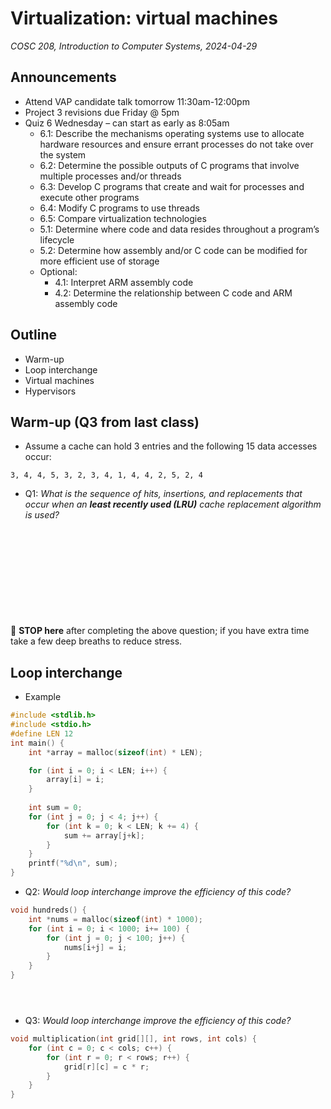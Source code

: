 # Virtualization: virtual machines
_COSC 208, Introduction to Computer Systems, 2024-04-29_

## Announcements
* Attend VAP candidate talk tomorrow 11:30am-12:00pm
* Project 3 revisions due Friday @ 5pm
* Quiz 6 Wednesday – can start as early as 8:05am
    * 6.1: Describe the mechanisms operating systems use to allocate hardware resources and ensure errant processes do not take over the system
    * 6.2: Determine the possible outputs of C programs that involve multiple processes and/or threads
    * 6.3: Develop C programs that create and wait for processes and execute other programs
    * 6.4: Modify C programs to use threads
    * 6.5: Compare virtualization technologies
    * 5.1: Determine where code and data resides throughout a program’s lifecycle
    * 5.2: Determine how assembly and/or C code can be modified for more efficient use of storage
    * Optional:
        * 4.1: Interpret ARM assembly code
        * 4.2: Determine the relationship between C code and ARM assembly code

## Outline
* Warm-up
* Loop interchange
* Virtual machines
* Hypervisors

## Warm-up (Q3 from last class)

* Assume a cache can hold 3 entries and the following 15 data accesses occur: 
```
3, 4, 4, 5, 3, 2, 3, 4, 1, 4, 4, 2, 5, 2, 4
```
* Q1: _What is the sequence of hits, insertions, and replacements that occur when an **least recently used (LRU)** cache replacement algorithm is used?_

<p style="height:10em;"></p>

🛑 **STOP here** after completing the above question; if you have extra time take a few deep breaths to reduce stress.

<div style="page-break-after:always;"></div>

## Loop interchange

* Example


```c
#include <stdlib.h>
#include <stdio.h>
#define LEN 12
int main() {
    int *array = malloc(sizeof(int) * LEN);

    for (int i = 0; i < LEN; i++) {
        array[i] = i;
    }
    
    int sum = 0;
    for (int j = 0; j < 4; j++) {
        for (int k = 0; k < LEN; k += 4) {
            sum += array[j+k];
        }
    }
    printf("%d\n", sum);
}
```

* Q2: _Would loop interchange improve the efficiency of this code?_


```c
void hundreds() {
    int *nums = malloc(sizeof(int) * 1000);
    for (int i = 0; i < 1000; i+= 100) {
        for (int j = 0; j < 100; j++) {
            nums[i+j] = i;
        }
    }
}
```

<p style="height:2em;"></p>

* Q3: _Would loop interchange improve the efficiency of this code?_


```c
void multiplication(int grid[][], int rows, int cols) {
    for (int c = 0; c < cols; c++) {
        for (int r = 0; r < rows; r++) {
            grid[r][c] = c * r;
        }
    }
}
```

<div style="page-break-after:always;"></div>
